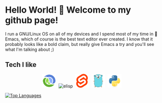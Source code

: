 # Hello World! :wave: Welcome to my github page!

I run a GNU/Linux OS on all of my devices and I spend most of my time in :ox: Emacs,
which of course is the best text editor ever created. I know that it probably
looks like a bold claim, but really give Emacs a try and you'll see what I'm
talking about ;)

## Tech I like
<div style="text-align: center;">
	<img src="https://github.com/devicons/devicon/blob/master/icons/clojure/clojure-original.svg" title="Clojure" alt="clj" width="45" height="45"/>&nbsp;
	<img src="https://www.gnu.org/software/emacs/images/emacs.png" title="Emacs" alt="elisp" width="45" height="45"/>&nbsp;
    <img src="https://github.com/devicons/devicon/blob/master/icons/svelte/svelte-original.svg" title="Svelte" alt="svelte" width="45" height="45"/>&nbsp;
    <img src="https://github.com/devicons/devicon/blob/master/icons/go/go-original.svg" title="Go" alt="go" width="45" height="45"/>&nbsp;
	<img src="https://github.com/devicons/devicon/blob/master/icons/python/python-original.svg" title="Python" alt="python" width="45" height="45"/>&nbsp;
</div>

[![Top Languages](https://github-readme-stats.vercel.app/api/top-langs/?username=KiwiB0y&layout=compact&show_icons=true&theme=chartreuse-dark)](https://github.com/anuraghazra/github-readme-stats)
